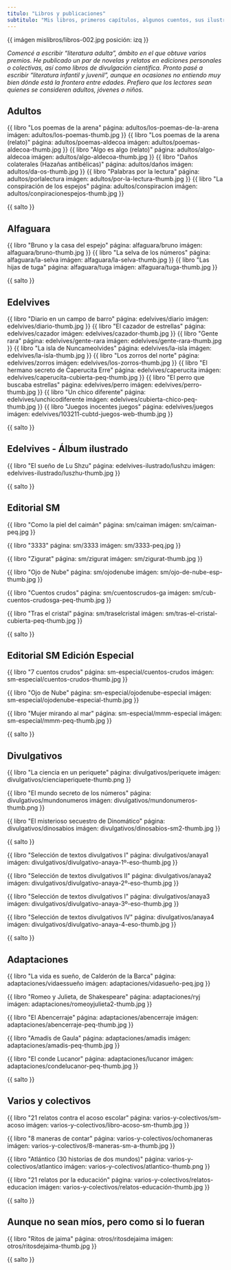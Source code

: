 ```yaml
---
titulo: "Libros y publicaciones"
subtitulo: "Mis libros, primeros capítulos, algunos cuentos, sus ilustraciones, traducciones, entrevistas asociadas, críticas..."
---
```

{{ imágen mislibros/libros-002.jpg posición: izq }}

_Comencé a escribir
“literatura adulta”, ámbito en el que obtuve varios premios. He publicado un
par de novelas y relatos en ediciones personales o colectivas, así como
libros de divulgación científica. Pronto pasé a escribir “literatura infantil
y juvenil”, aunque en ocasiones no entiendo muy bien dónde está la frontera
entre edades. Prefiero que los lectores sean quienes se consideren adultos,
jóvenes o niños._

## Adultos

{{ libro "Los poemas de la arena"
          página: adultos/los-poemas-de-la-arena
          imágen: adultos/los-poemas-thumb.jpg }}
{{ libro "Los poemas de la arena (relato)"
          página: adultos/poemas-aldecoa
          imágen: adultos/poemas-aldecoa-thumb.jpg }}
{{ libro "Algo es algo (relato)"
          página: adultos/algo-aldecoa
          imágen: adultos/algo-aldecoa-thumb.jpg }}
{{ libro "Daños colaterales (Hazañas antibélicas)"
          página: adultos/daños
          imágen: adultos/da-os-thumb.jpg }}
{{ libro "Palabras por la lectura"
          página: adultos/porlalectura
          imágen: adultos/por-la-lectura-thumb.jpg }}
{{ libro "La conspiración de los espejos"
          página: adultos/conspiracion
          imágen: adultos/conpiracionespejos-thumb.jpg }}

{{ salto }}


## Alfaguara

{{ libro "Bruno y la casa del espejo"
          página: alfaguara/bruno
          imágen: alfaguara/bruno-thumb.jpg }}
{{ libro "La selva de los números"
          página: alfaguara/la-selva
          imágen: alfaguara/la-selva-thumb.jpg }}
{{ libro "Las hijas de tuga"
          página: alfaguara/tuga
          imágen: alfaguara/tuga-thumb.jpg }}

{{ salto }}

## Edelvives

{{ libro "Diario en un campo de barro"
          página: edelvives/diario
          imágen: edelvives/diario-thumb.jpg }}
{{ libro "El cazador de estrellas"
          página: edelvives/cazador
          imágen: edelvives/cazador-thumb.jpg }}
{{ libro "Gente rara"
          página: edelvives/gente-rara
          imágen: edelvives/gente-rara-thumb.jpg }}
{{ libro "La isla de Nuncameolvides"
          página: edelvives/la-isla
          imágen: edelvives/la-isla-thumb.jpg }}
{{ libro "Los zorros del norte"
          página: edelvives/zorros
          imágen: edelvives/los-zorros-thumb.jpg }}
{{ libro "El hermano secreto de Caperucita Erre"
          página: edelvives/caperucita
          imágen: edelvives/caperucita-cubierta-peq-thumb.jpg }}
{{ libro "El perro que buscaba estrellas"
          página: edelvives/perro
          imágen: edelvives/perro-thumb.jpg }}
{{ libro "Un chico diferente"
          página: edelvives/unchicodiferente
          imágen: edelvives/cubierta-chico-peq-thumb.jpg }}
{{ libro "Juegos inocentes juegos"
          página: edelvives/juegos
          imágen: edelvives/103211-cubtd-juegos-web-thumb.jpg }}

{{ salto }}

## Edelvives - Álbum ilustrado

{{ libro "El sueño de Lu Shzu"
          página: edelvives-ilustrado/lushzu
          imágen: edelvives-ilustrado/luszhu-thumb.jpg }}

{{ salto }}

## Editorial SM

{{ libro "Como la piel del caimán"
          página: sm/caiman
          imágen: sm/caiman-peq.jpg }}

{{ libro "3333"
          página: sm/3333
          imágen: sm/3333-peq.jpg }}

{{ libro "Zigurat"
          página: sm/zigurat
          imágen: sm/zigurat-thumb.jpg }}

{{ libro "Ojo de Nube"
          página: sm/ojodenube
          imágen: sm/ojo-de-nube-esp-thumb.jpg }}

{{ libro "Cuentos crudos"
          página: sm/cuentoscrudos-ga
          imágen: sm/cub-cuentos-crudosga-peq-thumb.jpg }}

{{ libro "Tras el cristal"
          página: sm/traselcristal
          imágen: sm/tras-el-cristal-cubierta-peq-thumb.jpg }}

{{ salto }}

## Editorial SM Edición Especial

{{ libro "7 cuentos crudos"
          página: sm-especial/cuentos-crudos
          imágen: sm-especial/cuentos-crudos-thumb.jpg }}

{{ libro "Ojo de Nube"
          página: sm-especial/ojodenube-especial
          imágen: sm-especial/ojodenube-especial-thumb.jpg }}

{{ libro "Mujer mirando al mar"
          página: sm-especial/mmm-especial
          imágen: sm-especial/mmm-peq-thumb.jpg }}

{{ salto }}

## Divulgativos

{{ libro "La ciencia en un periquete"
          página: divulgativos/periquete
          imágen: divulgativos/cienciaperiquete-thumb.png }}

{{ libro "El mundo secreto de los números"
          página: divulgativos/mundonumeros
          imágen: divulgativos/mundonumeros-thumb.png }}

{{ libro "El misterioso secuestro de Dinomático"
          página: divulgativos/dinosabios
          imágen: divulgativos/dinosabios-sm2-thumb.jpg }}

{{ salto }}

{{ libro "Selección de textos divulgativos I"
          página: divulgativos/anaya1
          imágen: divulgativos/divulgativo-anaya-1º-eso-thumb.jpg }}

{{ libro "Selección de textos divulgativos II"
          página: divulgativos/anaya2
          imágen: divulgativos/divulgativo-anaya-2º-eso-thumb.jpg }}

{{ libro "Selección de textos divulgativos I"
          página: divulgativos/anaya3
          imágen: divulgativos/divulgativo-anaya-3º-eso-thumb.jpg }}

{{ libro "Selección de textos divulgativos IV"
          página: divulgativos/anaya4
          imágen: divulgativos/divulgativo-anaya-4-eso-thumb.jpg }}

{{ salto }}

## Adaptaciones

{{ libro "La vida es sueño, de Calderón de la Barca"
          página: adaptaciones/vidaessueño
          imágen: adaptaciones/vidasueño-peq.jpg }}

{{ libro "Romeo y Julieta, de Shakespeare"
          página: adaptaciones/ryj
          imágen: adaptaciones/romeoyjulieta2-thumb.jpg }}

{{ libro "El Abencerraje"
          página: adaptaciones/abencerraje
          imágen: adaptaciones/abencerraje-peq-thumb.jpg }}

{{ libro "Amadís de Gaula"
          página: adaptaciones/amadis
          imágen: adaptaciones/amadis-peq-thumb.jpg }}

{{ libro "El conde Lucanor"
          página: adaptaciones/lucanor
          imágen: adaptaciones/condelucanor-peq-thumb.jpg }}

{{ salto }}

## Varios y colectivos

{{ libro "21 relatos contra el acoso escolar"
          página: varios-y-colectivos/sm-acoso
          imágen: varios-y-colectivos/libro-acoso-sm-thumb.jpg }}

{{ libro "8 maneras de contar"
          página: varios-y-colectivos/ochomaneras
          imágen: varios-y-colectivos/8-maneras-sm-a-thumb.jpg }}

{{ libro "Atlántico (30 historias de dos mundos)"
          página: varios-y-colectivos/atlantico
          imágen: varios-y-colectivos/atlantico-thumb.png }}

{{ libro "21 relatos por la educación"
          página: varios-y-colectivos/relatos-educacion
          imágen: varios-y-colectivos/relatos-educación-thumb.jpg }}

{{ salto }}

## Aunque no sean míos, pero como si lo fueran

{{ libro "Ritos de jaima"
          página: otros/ritosdejaima
          imágen: otros/ritosdejaima-thumb.jpg }}

{{ salto }}
